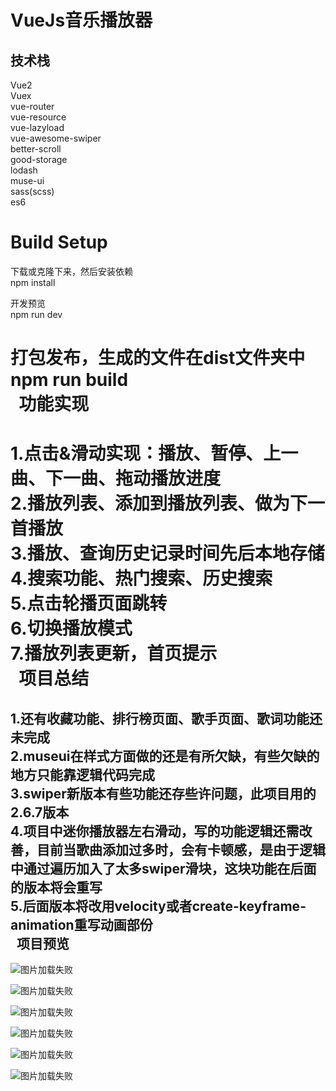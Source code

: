 VueJs音乐播放器
=======

技术栈
-------
Vue2<br>
Vuex<br>
vue-router<br>
vue-resource<br>
vue-lazyload<br>
vue-awesome-swiper<br>
better-scroll<br>
good-storage<br>
lodash<br>
muse-ui<br>
sass(scss)<br>
es6<br>

Build Setup
=======
下载或克隆下来，然后安装依赖<br>
npm install<br>

开发预览<br>
npm run dev<br>

打包发布，生成的文件在dist文件夹中<br>
npm run build<br>
 
功能实现
=======
1.点击&滑动实现：播放、暂停、上一曲、下一曲、拖动播放进度<br>
2.播放列表、添加到播放列表、做为下一首播放<br>
3.播放、查询历史记录时间先后本地存储<br>
4.搜索功能、热门搜索、历史搜索<br>
5.点击轮播页面跳转<br>
6.切换播放模式<br>
7.播放列表更新，首页提示<br>
 
项目总结
=======
1.还有收藏功能、排行榜页面、歌手页面、歌词功能还未完成<br>
2.museui在样式方面做的还是有所欠缺，有些欠缺的地方只能靠逻辑代码完成<br>
3.swiper新版本有些功能还存些许问题，此项目用的2.6.7版本<br>
4.项目中迷你播放器左右滑动，写的功能逻辑还需改善，目前当歌曲添加过多时，会有卡顿感，是由于逻辑中通过遍历加入了太多swiper滑块，这块功能在后面的版本将会重写<br>
5.后面版本将改用velocity或者create-keyframe-animation重写动画部份<br>
 
项目预览
-------
![图片加载失败](https://github.com/dyweejackee/vue-qq-music/raw/master/Screenshots/face.png)

![图片加载失败](https://github.com/dyweejackee/vue-qq-music/raw/master/Screenshots/GIF.gif)

![图片加载失败](https://github.com/dyweejackee/vue-qq-music/raw/master/Screenshots/GIF2.gif)

![图片加载失败](https://github.com/dyweejackee/vue-qq-music/raw/master/Screenshots/GIF3.gif)

![图片加载失败](https://github.com/dyweejackee/vue-qq-music/raw/master/Screenshots/GIF4.gif)

![图片加载失败](https://github.com/dyweejackee/vue-qq-music/raw/master/Screenshots/GIF5.gif)
